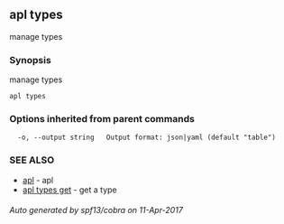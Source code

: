 ## apl types

manage types

### Synopsis


manage types

```
apl types
```

### Options inherited from parent commands

```
  -o, --output string   Output format: json|yaml (default "table")
```

### SEE ALSO
* [apl](apl.md)	 - apl
* [apl types get](apl_types_get.md)	 - get a type

###### Auto generated by spf13/cobra on 11-Apr-2017
